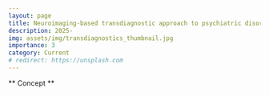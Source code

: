 ```yaml
---
layout: page
title: Neuroimaging-based transdiagnostic approach to psychiatric disorders in adolescents
description: 2025-
img: assets/img/transdiagnostics_thumbnail.jpg
importance: 3
category: Current
# redirect: https://unsplash.com
---
```


** Concept **
